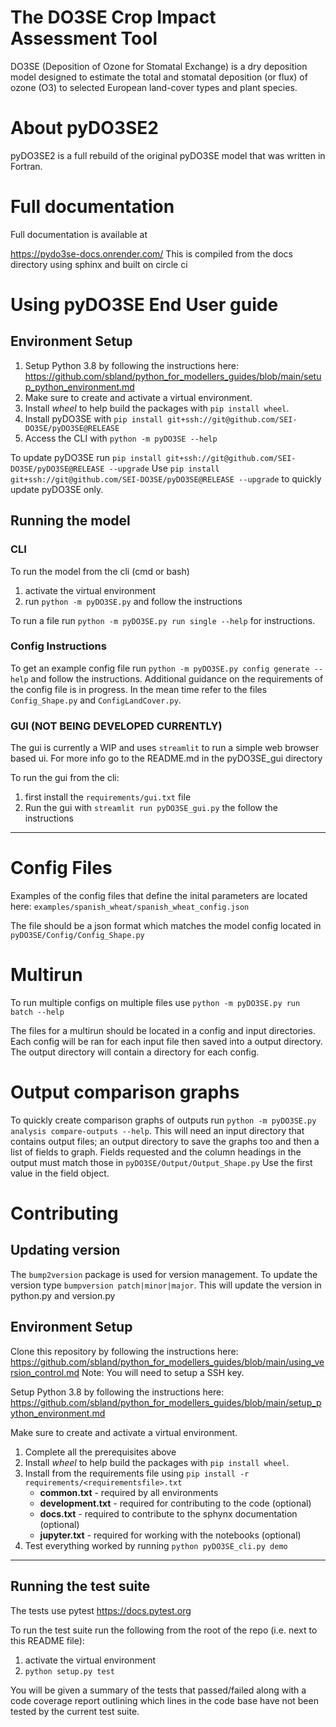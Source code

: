 # The DO3SE Crop Impact Assessment Tool

DO3SE (Deposition of Ozone for Stomatal Exchange) is a dry deposition model designed to estimate the total and stomatal deposition (or flux) of ozone (O3) to selected European land-cover types and plant species.

# About pyDO3SE2

pyDO3SE2 is a full rebuild of the original pyDO3SE model that was written in Fortran.

# Full documentation

Full documentation is available at

https://pydo3se-docs.onrender.com/
This is compiled from the docs directory using sphinx and built on circle ci

# Using pyDO3SE End User guide

## Environment Setup

1. Setup Python 3.8 by following the instructions here: https://github.com/sbland/python_for_modellers_guides/blob/main/setup_python_environment.md
2. Make sure to create and activate a virtual environment.
3. Install _wheel_ to help build the packages with `pip install wheel`.
4. Install pyDO3SE with `pip install git+ssh://git@github.com/SEI-DO3SE/pyDO3SE@RELEASE`
5. Access the CLI with `python -m pyDO3SE --help`

To update pyDO3SE run `pip install git+ssh://git@github.com/SEI-DO3SE/pyDO3SE@RELEASE --upgrade`
Use `pip install git+ssh://git@github.com/SEI-DO3SE/pyDO3SE@RELEASE --upgrade` to quickly update pyDO3SE only.

## Running the model

### CLI

To run the model from the cli (cmd or bash)

1. activate the virtual environment
2. run `python -m pyDO3SE.py` and follow the instructions

To run a file run `python -m pyDO3SE.py run single --help` for instructions.

### Config Instructions

To get an example config file run `python -m pyDO3SE.py config generate --help` and follow the instructions.
Additional guidance on the requirements of the config file is in progress. In the mean time refer to the files
`Config_Shape.py` and `ConfigLandCover.py`.

### GUI (NOT BEING DEVELOPED CURRENTLY)

The gui is currently a WIP and uses `streamlit` to run a simple web browser based ui.
For more info go to the README.md in the pyDO3SE_gui directory

To run the gui from the cli:

1. first install the `requirements/gui.txt` file
2. Run the gui with `streamlit run pyDO3SE_gui.py` the follow the instructions

---

# Config Files

Examples of the config files that define the inital parameters are located here:
`examples/spanish_wheat/spanish_wheat_config.json`

The file should be a json format which matches the model config located in `pyDO3SE/Config/Config_Shape.py`

# Multirun

To run multiple configs on multiple files use `python -m pyDO3SE.py run batch --help`

The files for a multirun should be located in a config and input directories. Each config will be ran for each
input file then saved into a output directory. The output directory will contain a directory for each config.

# Output comparison graphs

To quickly create comparison graphs of outputs run `python -m pyDO3SE.py analysis compare-outputs --help`.
This will need an input directory that contains output files; an output directory to save
the graphs too and then a list of fields to graph. Fields requested and the column headings in the output
must match those in `pyDO3SE/Output/Output_Shape.py` Use the first value in the field object.

# Contributing

## Updating version

The `bump2version` package is used for version management.
To update the version type `bumpversion patch|minor|major`.
This will update the version in python.py and version.py

## Environment Setup

Clone this repository by following the instructions here: https://github.com/sbland/python_for_modellers_guides/blob/main/using_version_control.md
Note: You will need to setup a SSH key.

Setup Python 3.8 by following the instructions here: https://github.com/sbland/python_for_modellers_guides/blob/main/setup_python_environment.md

Make sure to create and activate a virtual environment.

1. Complete all the prerequisites above
2. Install _wheel_ to help build the packages with `pip install wheel`.
3. Install from the requirements file using `pip install -r requirements/<requirementsfile>.txt`
   - **common.txt** - required by all environments
   - **development.txt** - required for contributing to the code (optional)
   - **docs.txt** - required to contribute to the sphynx documentation (optional)
   - **jupyter.txt** - required for working with the notebooks (optional)
4. Test everything worked by running `python pyDO3SE_cli.py demo`

---

## Running the test suite

The tests use pytest https://docs.pytest.org

To run the test suite run the following from the root of
the repo (i.e. next to this README file):

1. activate the virtual environment
2. `python setup.py test`

You will be given a summary of the tests that passed/failed along with a code
coverage report outlining which lines in the code base have not been tested by
the current test suite.
